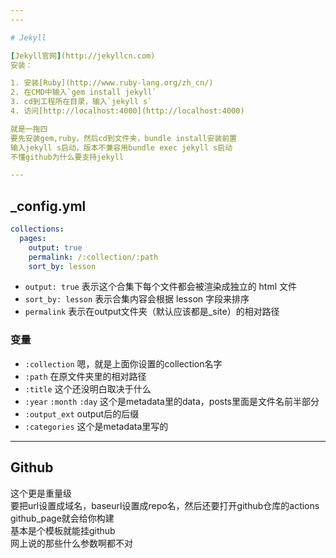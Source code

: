 ```yaml
---
---

# Jekyll

[Jekyll官网](http://jekyllcn.com)
安装：

1. 安装[Ruby](http://www.ruby-lang.org/zh_cn/)
2. 在CMD中输入`gem install jekyll`
3. cd到工程所在目录，输入`jekyll s`
4. 访问[http://localhost:4000](http://localhost:4000)

就是一拖四  
要先安装gem,ruby，然后cd到文件夹，bundle install安装前置  
输入jekyll s启动，版本不兼容用bundle exec jekyll s启动  
不懂github为什么要支持jekyll

---
```


## _config.yml

```yml
collections:
  pages:
    output: true
    permalink: /:collection/:path
    sort_by: lesson
```

+ `output: true` 表示这个合集下每个文件都会被渲染成独立的 html 文件
+ `sort_by: lesson` 表示合集内容会根据 lesson 字段来排序
+ `permalink` 表示在output文件夹（默认应该都是_site）的相对路径

### 变量

+ `:collection` 嗯，就是上面你设置的collection名字
+ `:path` 在原文件夹里的相对路径
+ `:title` 这个还没明白取决于什么
+ `:year` `:month` `:day` 这个是metadata里的data，posts里面是文件名前半部分
+ `:output_ext` output后的后缀
+ `:categories` 这个是metadata里写的

---

## Github

这个更是重量级  
要把url设置成域名，baseurl设置成repo名，然后还要打开github仓库的actions  
github_page就会给你构建  
基本是个模板就能挂github  
网上说的那些什么参数啊都不对
